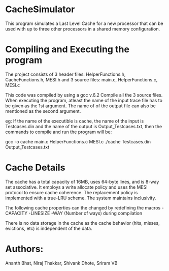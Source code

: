 # CacheSimulator
This program simulates a Last Level Cache for a new processor that can be used with up to three other processors in a shared memory configuration.

# Compiling and Executing the program
The project consists of 3 header files: HelperFunctions.h, CacheFunctions.h, MESI.h and 
3 source files: main.c, HelperFunctions.c, MESI.c

This code was compiled by using a gcc v.6.2
Compile all the 3 source files.
When executing the program, atleast the name of the input trace file has to be given as the 1st argument. The name of of the output file can also be mentioned as the second argument.

eg: If the name of the executible is cache, the name of the input is Testcases.din and the name of the output is Output_Testcases.txt, then the commands to compile and run the program will be:

gcc -o cache main.c HelperFunctions.c MESI.c
./cache Testcases.din Output_Testcases.txt

# Cache Details
The cache has a total capacity of 16MB, uses 64-byte lines, and is 8-way set associative. It
employs a write allocate policy and uses the MESI protocol to ensure cache coherence. The
replacement policy is implemented with a true-LRU scheme. The system maintains inclusivity.

The following cache properties can the changed by redefining the macros
-CAPACITY
-LINESIZE
-WAY (Number of ways)
during compilation

There is no data storage in the cache as the cache behavior (hits, misses, evictions, etc)
is independent of the data.

# Authors:
Ananth Bhat,
Niraj Thakkar,
Shivank Dhote,
Sriram VB
